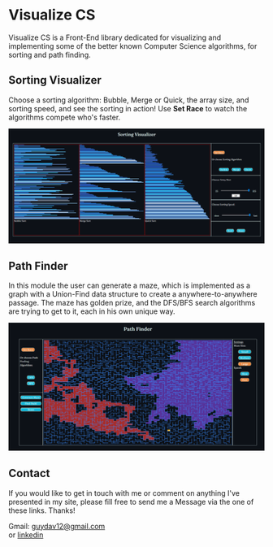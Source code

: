 # Visualize CS

Visualize CS is a Front-End library dedicated for visualizing and implementing some of the better known Computer Science algorithms, for sorting and path finding.

## Sorting Visualizer

Choose a sorting algorithm: Bubble, Merge or Quick, the array size, and sorting speed, and see the sorting in action! Use **Set Race** to watch the algorithms compete who's faster.

![](images/SortingVisualizer.png)

## Path Finder

In this module the user can generate a maze, which is implemented as a graph with a Union-Find data structure to create a anywhere-to-anywhere passage. The maze has golden prize, and the DFS/BFS search algorithms are trying to get to it, each in his own unique way.

![](images/PathFinder.png)

## Contact
If you would like to get in touch with me or comment on anything I've presented in my site, please fill free to send me a Message via the one of these links. Thanks!

Gmail: guydav12@gmail.com  
or
[linkedin](https://www.linkedin.com/in/guy-davidson/)
